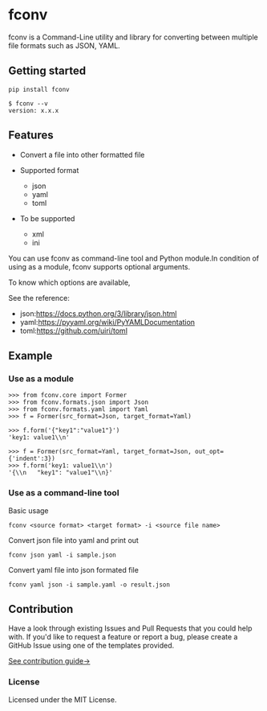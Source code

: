 # fconv
fconv is a Command-Line utility and library for converting between multiple file formats such as JSON, YAML.

## Getting started
```
pip install fconv
```

```
$ fconv --v
version: x.x.x
```

## Features
- Convert a file into other formatted file

- Supported format 
	- json
	- yaml
	- toml

- To be supported
	- xml
	- ini

You can use fconv as command-line tool and Python module.In condition of using as a module, fconv supports optional arguments.

To know which options are available,

See the reference:

- json:https://docs.python.org/3/library/json.html
- yaml:https://pyyaml.org/wiki/PyYAMLDocumentation
- toml:https://github.com/uiri/toml

## Example
### Use as a module
```
>>> from fconv.core import Former
>>> from fconv.formats.json import Json
>>> from fconv.formats.yaml import Yaml
>>> f = Former(src_format=Json, target_format=Yaml)

>>> f.form('{"key1":"value1"}')
'key1: value1\\n'

>>> f = Former(src_format=Yaml, target_format=Json, out_opt={'indent':3})
>>> f.form('key1: value1\\n')
'{\\n   "key1": "value1"\\n}'
```

### Use as a command-line tool
Basic usage
```
fconv <source format> <target format> -i <source file name>
```

Convert json file into yaml and print out
```
fconv json yaml -i sample.json
```

Convert yaml file into json formated file
```
fconv yaml json -i sample.yaml -o result.json
```


## Contribution
Have a look through existing Issues and Pull Requests that you could help with. If you'd like to request a feature or report a bug, please create a GitHub Issue using one of the templates provided.

[See contribution guide->](https://github.com/wf001/fconv/blob/master/CONTRIBUTING.md)


### License
Licensed under the MIT License.
